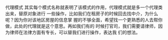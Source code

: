  代理模式
     其实每个模式名称就表明了该模式的作用，代理模式就是多一个代理类出来，替原对象进行
    一些操作，比如我们在租房子的时候回去找中介，为什么呢？因为你对该地区房屋的信息掌
    握的不够全面，希望找一个更熟悉的人去帮你做，此处的代理就是这个意思。再如我们有的
    时候打官司，我们需要请律师，因为律师在法律方面有专长，可以替我们进行操作，表达我
    们的想法。